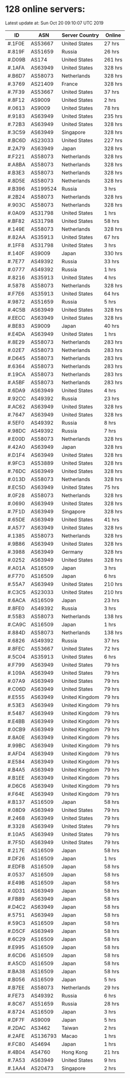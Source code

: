 # 128 online servers:

Latest update at: Sun Oct 20 09:10:07 UTC 2019

| ID | ASN | Server Country | Online |
| -- | --- | -------------- | ------ |
| #.1F0E | AS53667 | United States | 27 hrs |
| #.819F | AS51659 | Russia | 26 hrs |
| #.D09B | AS174 | United States | 261 hrs |
| #.1AFA | AS63949 | United States | 328 hrs |
| #.B6D7 | AS58073 | Netherlands | 328 hrs |
| #.3769 | AS21409 | France | 328 hrs |
| #.7F39 | AS53667 | United States | 37 hrs |
| #.8F12 | AS9009 | United States | 2 hrs |
| #.0613 | AS9009 | United States | 78 hrs |
| #.9183 | AS63949 | United States | 235 hrs |
| #.72B3 | AS63949 | United States | 328 hrs |
| #.3C59 | AS63949 | Singapore | 328 hrs |
| #.BC6D | AS23033 | United States | 227 hrs |
| #.2A79 | AS63949 | Japan | 328 hrs |
| #.F221 | AS58073 | Netherlands | 328 hrs |
| #.A8BA | AS58073 | Netherlands | 328 hrs |
| #.B3E3 | AS58073 | Netherlands | 328 hrs |
| #.8D5E | AS58073 | Netherlands | 328 hrs |
| #.B396 | AS199524 | Russia | 3 hrs |
| #.2B24 | AS58073 | Netherlands | 328 hrs |
| #.903C | AS58073 | Netherlands | 328 hrs |
| #.0A09 | AS31798 | United States | 1 hrs |
| #.BF82 | AS31798 | United States | 58 hrs |
| #.149E | AS58073 | Netherlands | 328 hrs |
| #.82AA | AS35913 | United States | 67 hrs |
| #.1FF8 | AS31798 | United States | 3 hrs |
| #.140F | AS9009 | Japan | 330 hrs |
| #.7E77 | AS49392 | Russia | 33 hrs |
| #.0777 | AS49392 | Russia | 1 hrs |
| #.8216 | AS35913 | United States | 4 hrs |
| #.5878 | AS58073 | Netherlands | 328 hrs |
| #.F7E6 | AS35913 | United States | 64 hrs |
| #.9872 | AS51659 | Russia | 5 hrs |
| #.4C5B | AS63949 | United States | 328 hrs |
| #.EECC | AS63949 | United States | 328 hrs |
| #.BE83 | AS9009 | Japan | 40 hrs |
| #.E4DA | AS63949 | United States | 1 hrs |
| #.8E29 | AS58073 | Netherlands | 283 hrs |
| #.02E7 | AS58073 | Netherlands | 283 hrs |
| #.D645 | AS58073 | Netherlands | 283 hrs |
| #.6364 | AS58073 | Netherlands | 283 hrs |
| #.19CA | AS58073 | Netherlands | 283 hrs |
| #.A5BF | AS58073 | Netherlands | 283 hrs |
| #.6DA9 | AS63949 | United States | 4 hrs |
| #.92CC | AS49392 | Russia | 23 hrs |
| #.AC62 | AS63949 | United States | 328 hrs |
| #.7647 | AS63949 | United States | 328 hrs |
| #.5EF0 | AS49392 | Russia | 8 hrs |
| #.98DC | AS49392 | Russia | 7 hrs |
| #.E00D | AS58073 | Netherlands | 328 hrs |
| #.42A0 | AS63949 | Japan | 328 hrs |
| #.D1F4 | AS63949 | United States | 328 hrs |
| #.9FC3 | AS53889 | United States | 328 hrs |
| #.76DC | AS63949 | United States | 328 hrs |
| #.013D | AS58073 | Netherlands | 328 hrs |
| #.EC5D | AS63949 | United States | 75 hrs |
| #.0F28 | AS58073 | Netherlands | 328 hrs |
| #.0690 | AS63949 | United States | 328 hrs |
| #.7F1D | AS63949 | Singapore | 328 hrs |
| #.65DE | AS63949 | United States | 41 hrs |
| #.A577 | AS63949 | United States | 328 hrs |
| #.1385 | AS58073 | Netherlands | 328 hrs |
| #.9B86 | AS63949 | United States | 328 hrs |
| #.3988 | AS63949 | Germany | 328 hrs |
| #.0252 | AS63949 | United States | 328 hrs |
| #.A01A | AS16509 | Japan | 3 hrs |
| #.F770 | AS16509 | Japan | 6 hrs |
| #.55A7 | AS63949 | United States | 210 hrs |
| #.C3C5 | AS23033 | United States | 210 hrs |
| #.6ACA | AS16509 | Japan | 23 hrs |
| #.8FE0 | AS49392 | Russia | 3 hrs |
| #.55B3 | AS58073 | Netherlands | 138 hrs |
| #.CA9C | AS16509 | Japan | 1 hrs |
| #.884D | AS58073 | Netherlands | 138 hrs |
| #.6826 | AS49392 | Russia | 37 hrs |
| #.8FEC | AS53667 | United States | 72 hrs |
| #.5C04 | AS35913 | United States | 6 hrs |
| #.F799 | AS63949 | United States | 79 hrs |
| #.109A | AS63949 | United States | 79 hrs |
| #.07A9 | AS63949 | United States | 79 hrs |
| #.C06D | AS63949 | United States | 79 hrs |
| #.E555 | AS63949 | United Kingdom | 79 hrs |
| #.53E3 | AS63949 | United Kingdom | 79 hrs |
| #.5487 | AS63949 | United Kingdom | 79 hrs |
| #.E4BB | AS63949 | United Kingdom | 79 hrs |
| #.0CB9 | AS63949 | United Kingdom | 79 hrs |
| #.8A0E | AS63949 | United Kingdom | 79 hrs |
| #.99BC | AS63949 | United Kingdom | 79 hrs |
| #.AFD4 | AS63949 | United Kingdom | 79 hrs |
| #.E584 | AS63949 | United Kingdom | 79 hrs |
| #.B4A5 | AS63949 | United Kingdom | 79 hrs |
| #.B1EE | AS63949 | United Kingdom | 79 hrs |
| #.D6C6 | AS63949 | United Kingdom | 79 hrs |
| #.F64E | AS63949 | United Kingdom | 79 hrs |
| #.B137 | AS16509 | Japan | 58 hrs |
| #.08D9 | AS63949 | United States | 79 hrs |
| #.2468 | AS63949 | United States | 79 hrs |
| #.3328 | AS63949 | United States | 79 hrs |
| #.10A5 | AS63949 | United States | 79 hrs |
| #.7F5D | AS63949 | United States | 79 hrs |
| #.217E | AS16509 | Japan | 58 hrs |
| #.DF26 | AS16509 | Japan | 1 hrs |
| #.EDFB | AS16509 | Japan | 58 hrs |
| #.0537 | AS16509 | Japan | 58 hrs |
| #.E49B | AS16509 | Japan | 58 hrs |
| #.0D31 | AS63949 | Japan | 58 hrs |
| #.FB89 | AS63949 | Japan | 58 hrs |
| #.D4C2 | AS63949 | Japan | 58 hrs |
| #.5751 | AS63949 | Japan | 58 hrs |
| #.59C3 | AS16509 | Japan | 58 hrs |
| #.D5CF | AS63949 | Japan | 58 hrs |
| #.6C29 | AS16509 | Japan | 58 hrs |
| #.E995 | AS16509 | Japan | 58 hrs |
| #.6CD6 | AS16509 | Japan | 58 hrs |
| #.A5CD | AS16509 | Japan | 58 hrs |
| #.BA38 | AS16509 | Japan | 58 hrs |
| #.B056 | AS16509 | Japan | 5 hrs |
| #.B7EE | AS58073 | Netherlands | 29 hrs |
| #.FE73 | AS49392 | Russia | 6 hrs |
| #.8C67 | AS51659 | Russia | 28 hrs |
| #.8724 | AS16509 | Japan | 3 hrs |
| #.DF7F | AS9009 | Japan | 5 hrs |
| #.2DAC | AS3462 | Taiwan | 2 hrs |
| #.2AFE | AS136793 | Macao | 1 hrs |
| #.FC80 | AS4694 | Japan | 1 hrs |
| #.4B04 | AS4760 | Hong Kong | 21 hrs |
| #.7A53 | AS63949 | United States | 9 hrs |
| #.1AA4 | AS20473 | Singapore | 2 hrs |

